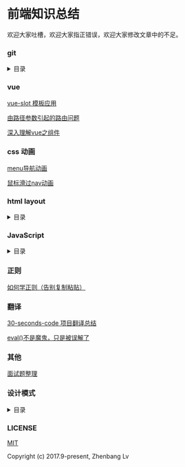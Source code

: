 # 前端知识总结

欢迎大家吐槽，欢迎大家指正错误，欢迎大家修改文章中的不足。

### git

<details>

<summary> 目录 </summary>

* [git repository](https://github.com/lvzhenbang/article/blob/master/git/git-repository.md)
* [git常用命令](https://github.com/lvzhenbang/article/blob/master/git/git-command.md)
* [git分支操作](https://github.com/lvzhenbang/article/blob/master/git/git-branch.md)
* [git分支管理策略](https://github.com/lvzhenbang/article/blob/master/git/git-branch-manage.md)
* [git提交记录操作](https://github.com/lvzhenbang/article/blob/master/git/git-commit-manage.md)
* [git合并分支（merge vs rebase）](https://github.com/lvzhenbang/article/blob/master/git/git-merge.md)
* [git 技巧使用](https://github.com/lvzhenbang/article/blob/master/git/git-skills.md)

</details>

### vue

[vue-slot 模板应用](https://github.com/lvzhenbang/article/blob/master/vue/vue-slot.html)

[由路径参数引起的路由问题](https://github.com/lvzhenbang/article/blob/master/vue/route/path-param.md)

[深入理解vue之组件](https://github.com/lvzhenbang/article/blob/master/vue/doc/render.md)

### css 动画

[menu导航动画](https://github.com/lvzhenbang/article/blob/master/cssAnimate/position-float.html)

[鼠标滑过nav动画](https://github.com/lvzhenbang/article/blob/master/cssAnimate/transition-nav.html)

### html layout

<details>

<summary> 目录 </summary>

* [dom的发展由来](https://github.com/lvzhenbang/article/blob/master/dom.md)
* [如何实现元素的多列布局](https://github.com/lvzhenbang/article/blob/master/layout/n-clown.md)
* [position定位布局理解,元素的定位关系如absolute-fixed-absolute](https://github.com/lvzhenbang/article/blob/master/layout/position.html)
* [仿excel布局的表格](https://github.com/lvzhenbang/article/blob/master/layout/table.md)
* [移动端页面设计问题导致字体覆盖图标的解决方案](https://github.com/lvzhenbang/article/blob/master/layout/text-icon.md)
* [由字体引起的布局问题及解决方案](https://github.com/lvzhenbang/article/blob/master/layout/text-layout.md)
* [常用的页面布局方案](https://github.com/lvzhenbang/article/blob/master/layout/html-layout.md)
* [dialog新方案](https://github.com/lvzhenbang/article/blob/master/layout/dialog.md)

</details>

### JavaScript

<details>
<summary>目录</summary>

* [js中的数组，数字，字符串反转](https://github.com/lvzhenbang/article/blob/master/js/js-reverse.md)
* [两个数组之间的几种常见操作](https://github.com/lvzhenbang/article/blob/master/js/twoArry.md)
* [给一个元素同时绑上click和dbclick事件所存在的问题详解](https://github.com/lvzhenbang/article/blob/master/js/single_double_click.md)
* [傻傻的分也分不清楚的property和attribute](https://github.com/lvzhenbang/article/blob/master/js/porp-attr.md)
* [老生常谈之闭包](https://github.com/lvzhenbang/article/blob/master/js/closure.md)
* [我们面试中在被问到闭包这个问题是要注意的几点](https://github.com/lvzhenbang/article/blob/master/js/closure-translate.md)
* [HTML5中的 `data-*` 如何处理数据详解](https://github.com/lvzhenbang/article/blob/master/js/data-attribute.md)
* [this,call和apply(这三个东西，如何牢牢记住)](https://github.com/lvzhenbang/article/blob/master/js/this-call-apply.md)
* [javascript 对象知识点梳理](https://github.com/lvzhenbang/article/blob/master/js/js-object.md)
* [javascript 创建对象的高级用法](https://github.com/lvzhenbang/article/blob/master/js/js-object-1.md)
* [javascript 开发中对象使用注意事项](https://github.com/lvzhenbang/article/blob/master/js/js-object2.md)
* [JavaScript 对象属性高级用法详解](https://github.com/lvzhenbang/article/blob/master/js/js-object3.md)
* [javascript 数组知识点梳理](https://github.com/lvzhenbang/article/blob/master/js/js-array.md)
* [JS 数组知识点梳理(二）](https://github.com/lvzhenbang/article/blob/master/js/js-array2.md)
* [JS 数组知识点梳理(三）](https://github.com/lvzhenbang/article/blob/master/js/js-array3.md)
* [javascript 函数知识点梳理](https://github.com/lvzhenbang/article/blob/master/js/js-function.md)
* [JS开发中函数知识点梳理(二）](https://github.com/lvzhenbang/article/blob/master/js/js-function-2.md)
* [JS开发中函数知识点梳理(三）](https://github.com/lvzhenbang/article/blob/master/js/js-function-3.md)
* [漫谈javascript函数式编程](https://github.com/lvzhenbang/article/blob/master/js/functional-programing.md)
* [漫谈promise使用场景](https://github.com/lvzhenbang/article/blob/master/js/promise.md)
* [JavaScript继承几种方式理解](https://github.com/lvzhenbang/article/blob/master/js/js-inherit.md)


</details>

### 正则

[如何学正则（告别复制粘贴）](https://github.com/lvzhenbang/article/blob/master/regular/introduce.md)

### 翻译

[30-seconds-code 项目翻译总结](https://github.com/lvzhenbang/article/blob/master/translate/30-seconds-code/index.md)

[eval()不是魔鬼，只是被误解了](https://github.com/lvzhenbang/article/blob/master/translate/eval.md)

### 其他

[面试题整理](https://github.com/lvzhenbang/article/blob/master/interview/index.md)

### 设计模式

<details>
<summary>目录</summary>

[高屋建瓴——设计模式](https://github.com/lvzhenbang/article/blob/master/design-pattern/index.md)

[面向对象的JavaScript](https://github.com/lvzhenbang/article/blob/master/design-pattern/oop-js.md)
	
[构造器 设计模式](https://github.com/lvzhenbang/article/blob/master/design-pattern/constructor.md)

[外观 设计模式](https://github.com/lvzhenbang/article/blob/master/design-pattern/facade.md)

[工厂 设计模式](https://github.com/lvzhenbang/article/blob/master/design-pattern/factory.md)

[观察者 设计模式](https://github.com/lvzhenbang/article/blob/master/design-pattern/observer.md)

[javascript 单例设计模式](https://github.com/lvzhenbang/article/blob/master/design-pattern/js-singleton.md)

[javascript 策略设计模式](https://github.com/lvzhenbang/article/blob/master/design-pattern/strategy.md)

[javascript 代理设计模式](https://github.com/lvzhenbang/article/blob/master/design-pattern/proxy-pattern.md)

[javascript 迭代器设计模式](https://github.com/lvzhenbang/article/blob/master/design-pattern/iterator.md)

[javascript 观察者模式](https://github.com/lvzhenbang/article/blob/master/design-pattern/js-observer.md)

[javascript 享元设计模式](https://github.com/lvzhenbang/article/blob/master/design-pattern/flyweight.md)

</details>


### LICENSE

[MIT](https://opensource.org/licenses/MIT)

Copyright (c) 2017.9-present, Zhenbang Lv